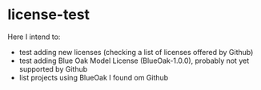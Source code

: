 # license-test
Here I intend to:
* test adding new licenses (checking a list of licenses offered by Github)
* test adding Blue Oak Model License (BlueOak-1.0.0), probably not yet supported by Github
* list projects using BlueOak I found om Github
